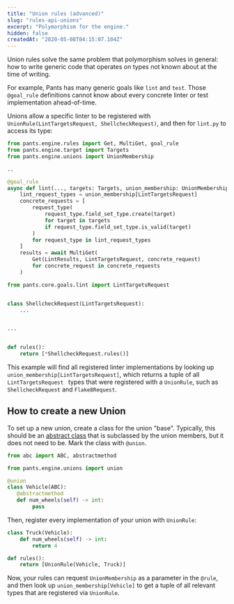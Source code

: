 ```yaml
---
title: "Union rules (advanced)"
slug: "rules-api-unions"
excerpt: "Polymorphism for the engine."
hidden: false
createdAt: "2020-05-08T04:15:07.104Z"
---
```


Union rules solve the same problem that polymorphism solves in general: how to write generic code that operates on types not known about at the time of writing.

For example, Pants has many generic goals like `lint` and `test`. Those `@goal_rule` definitions cannot know about every concrete linter or test implementation ahead-of-time.

Unions allow a specific linter to be registered with `UnionRule(LintTargetsRequest, ShellcheckRequest)`, and then for `lint.py` to access its type:

```python pants/core/goals/lint.py
from pants.engine.rules import Get, MultiGet, goal_rule
from pants.engine.target import Targets
from pants.engine.unions import UnionMembership

..

@goal_rule
async def lint(..., targets: Targets, union_membership: UnionMembership) -> Lint:
    lint_request_types = union_membership[LintTargetsRequest]
    concrete_requests = [
        request_type(
            request_type.field_set_type.create(target)
            for target in targets
            if request_type.field_set_type.is_valid(target)
        )
        for request_type in lint_request_types
    ]
    results = await MultiGet(
        Get(LintResults, LintTargetsRequest, concrete_request)
        for concrete_request in concrete_requests
    )
```

```python pants-plugins/bash/shellcheck.py
from pants.core.goals.lint import LintTargetsRequest


class ShellcheckRequest(LintTargetsRequest):
    ...


...


def rules():
    return [*ShellcheckRequest.rules()]
```

This example will find all registered linter implementations by looking up `union_membership[LintTargetsRequest]`, which returns a tuple of all `LintTargetsRequest ` types that were registered with a `UnionRule`, such as `ShellcheckRequest` and `Flake8Request`.

## How to create a new Union

To set up a new union, create a class for the union "base". Typically, this should be an [abstract class](https://docs.python.org/3/library/abc.html) that is subclassed by the union members, but it does not need to be. Mark the class with `@union`.

```python
from abc import ABC, abstractmethod

from pants.engine.unions import union

@union
class Vehicle(ABC):
   @abstractmethod
   def num_wheels(self) -> int:
        pass
```

Then, register every implementation of your union with `UnionRule`:

```python
class Truck(Vehicle):
    def num_wheels(self) -> int:
        return 4

def rules():
    return [UnionRule(Vehicle, Truck)]
```

Now, your rules can request `UnionMembership` as a parameter in the `@rule`, and then look up `union_membership[Vehicle]` to get a tuple of all relevant types that are registered via `UnionRule`.
